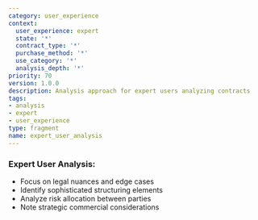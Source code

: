 ```yaml
---
category: user_experience
context:
  user_experience: expert
  state: '*'
  contract_type: '*'
  purchase_method: '*'
  use_category: '*'
  analysis_depth: '*'
priority: 70
version: 1.0.0
description: Analysis approach for expert users analyzing contracts
tags:
- analysis
- expert
- user_experience
type: fragment
name: expert_user_analysis
---
```


### Expert User Analysis:
- Focus on legal nuances and edge cases
- Identify sophisticated structuring elements
- Analyze risk allocation between parties
- Note strategic commercial considerations
